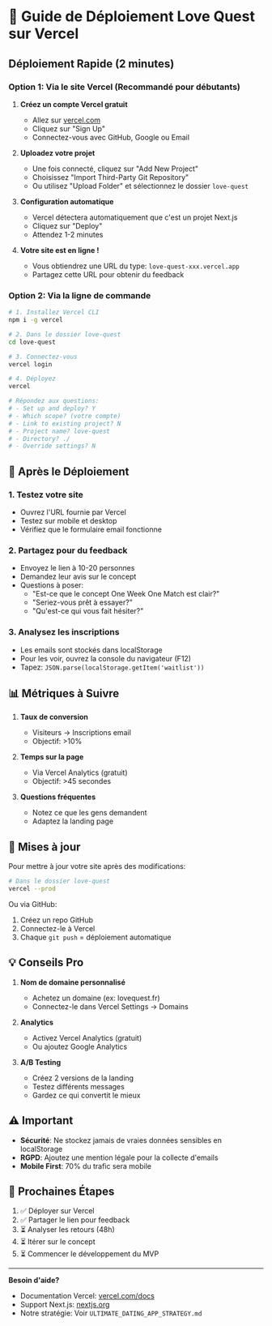 # 🚀 Guide de Déploiement Love Quest sur Vercel

## Déploiement Rapide (2 minutes)

### Option 1: Via le site Vercel (Recommandé pour débutants)

1. **Créez un compte Vercel gratuit**
   - Allez sur [vercel.com](https://vercel.com)
   - Cliquez sur "Sign Up"
   - Connectez-vous avec GitHub, Google ou Email

2. **Uploadez votre projet**
   - Une fois connecté, cliquez sur "Add New Project"
   - Choisissez "Import Third-Party Git Repository"
   - Ou utilisez "Upload Folder" et sélectionnez le dossier `love-quest`

3. **Configuration automatique**
   - Vercel détectera automatiquement que c'est un projet Next.js
   - Cliquez sur "Deploy"
   - Attendez 1-2 minutes

4. **Votre site est en ligne !**
   - Vous obtiendrez une URL du type: `love-quest-xxx.vercel.app`
   - Partagez cette URL pour obtenir du feedback

### Option 2: Via la ligne de commande

```bash
# 1. Installez Vercel CLI
npm i -g vercel

# 2. Dans le dossier love-quest
cd love-quest

# 3. Connectez-vous
vercel login

# 4. Déployez
vercel

# Répondez aux questions:
# - Set up and deploy? Y
# - Which scope? (votre compte)
# - Link to existing project? N
# - Project name? love-quest
# - Directory? ./
# - Override settings? N
```

## 🎯 Après le Déploiement

### 1. Testez votre site
- Ouvrez l'URL fournie par Vercel
- Testez sur mobile et desktop
- Vérifiez que le formulaire email fonctionne

### 2. Partagez pour du feedback
- Envoyez le lien à 10-20 personnes
- Demandez leur avis sur le concept
- Questions à poser:
  - "Est-ce que le concept One Week One Match est clair?"
  - "Seriez-vous prêt à essayer?"
  - "Qu'est-ce qui vous fait hésiter?"

### 3. Analysez les inscriptions
- Les emails sont stockés dans localStorage
- Pour les voir, ouvrez la console du navigateur (F12)
- Tapez: `JSON.parse(localStorage.getItem('waitlist'))`

## 📊 Métriques à Suivre

1. **Taux de conversion**
   - Visiteurs → Inscriptions email
   - Objectif: >10%

2. **Temps sur la page**
   - Via Vercel Analytics (gratuit)
   - Objectif: >45 secondes

3. **Questions fréquentes**
   - Notez ce que les gens demandent
   - Adaptez la landing page

## 🔧 Mises à jour

Pour mettre à jour votre site après des modifications:

```bash
# Dans le dossier love-quest
vercel --prod
```

Ou via GitHub:
1. Créez un repo GitHub
2. Connectez-le à Vercel
3. Chaque `git push` = déploiement automatique

## 💡 Conseils Pro

1. **Nom de domaine personnalisé**
   - Achetez un domaine (ex: lovequest.fr)
   - Connectez-le dans Vercel Settings → Domains

2. **Analytics**
   - Activez Vercel Analytics (gratuit)
   - Ou ajoutez Google Analytics

3. **A/B Testing**
   - Créez 2 versions de la landing
   - Testez différents messages
   - Gardez ce qui convertit le mieux

## ⚠️ Important

- **Sécurité**: Ne stockez jamais de vraies données sensibles en localStorage
- **RGPD**: Ajoutez une mention légale pour la collecte d'emails
- **Mobile First**: 70% du trafic sera mobile

## 🎯 Prochaines Étapes

1. ✅ Déployer sur Vercel
2. ✅ Partager le lien pour feedback
3. ⏳ Analyser les retours (48h)
4. ⏳ Itérer sur le concept
5. ⏳ Commencer le développement du MVP

---

**Besoin d'aide?**
- Documentation Vercel: [vercel.com/docs](https://vercel.com/docs)
- Support Next.js: [nextjs.org](https://nextjs.org)
- Notre stratégie: Voir `ULTIMATE_DATING_APP_STRATEGY.md`